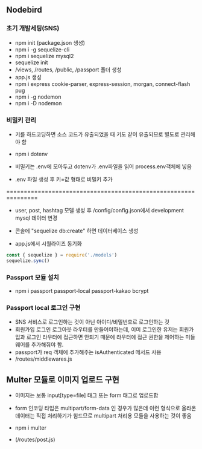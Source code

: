 ## Nodebird 

### 초기 개발세팅(SNS)
- npm init (package.json 생성)
- npm i -g sequelize-cli
- npm i sequelize mysql2
- sequelize init
- /views, /routes, /public, /passport 폴더 생성
- app.js 생성
- npm i express cookie-parser, express-session, morgan, connect-flash pug
- npm i -g nodemon
- npm i -D nodemon 


### 비밀키 관리
- 키를 하드코딩하면 소스 코드가 유출되었을 때 키도 같이 유출되므로 별도로 관리해야 함
- npm i dotenv
- 비밀키는 .env에 모아두고 dotenv가 .env파일을 읽어 process.env객체에 넣음

- .env 파일 생성 후 키=값 형태로 비밀키 추가

===============================================================

- user, post, hashtag 모델 생성 후 /config/config.json에서 development mysql 데이터 변경
- 콘솔에 "sequelize db:create" 하면 데이터베이스 생성

- app.js에서 시퀄라이즈 동기화
``` js
const { sequelize } = require('./models')
sequelize.sync()
```

### Passport 모듈 설치
- npm i passport passport-local passport-kakao bcrypt

### Passport local 로그인 구현
- SNS 서비스로 로그인하는 것이 아닌 아이디/비밀번호로 로그인하는 것
- 회원가입 로그인 로그아웃 라우터를 만들어야하는데, 이미 로그인한 유저는 회원가입과 로그인 라우터에 접근하면 안되기 때문에 라우터에 접근 권한을 제어하는 미들웨어를 추가해줘야 함.
- passport가 req 객체에 추가해주는 isAuthenticated 메서드 사용
- /routes/middlewares.js


## Multer 모듈로 이미지 업로드 구현
- 이미지는 보통 input[type=file] 태그 또는 form 태그로 업로드함
- form 인코딩 타입은 multipart/form-data 인 경우가 많은데 이런 형식으로 올라온 데이터는 직접 처리하기가 힘드므로 multipart 처리용 모듈을 사용하는 것이 좋음
- npm i multer

- (/routes/post.js)